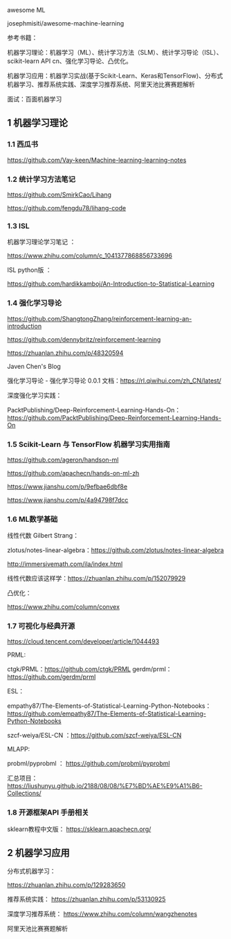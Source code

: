 
awesome ML

josephmisiti/awesome-machine-learning 

参考书籍： 

机器学习理论：机器学习（ML）、统计学习方法（SLM）、统计学习导论（ISL）、scikit-learn API cn、强化学习导论、凸优化。

机器学习应用：机器学习实战(基于Scikit-Learn、Keras和TensorFlow)、分布式机器学习、推荐系统实践、深度学习推荐系统、阿里天池比赛赛题解析

面试：百面机器学习


## 1 机器学习理论

### 1.1  西瓜书 

https://github.com/Vay-keen/Machine-learning-learning-notes


### 1.2  统计学习方法笔记 

https://github.com/SmirkCao/Lihang

https://github.com/fengdu78/lihang-code

### 1.3   ISL 

机器学习理论学习笔记 ： 

https://www.zhihu.com/column/c_1041377868856733696

 ISL   python版 ：
 
 https://github.com/hardikkamboj/An-Introduction-to-Statistical-Learning


### 1.4  强化学习导论 

https://github.com/ShangtongZhang/reinforcement-learning-an-introduction

https://github.com/dennybritz/reinforcement-learning

https://zhuanlan.zhihu.com/p/48320594

Javen Chen's Blog

强化学习导论 - 强化学习导论 0.0.1 文档：https://rl.qiwihui.com/zh_CN/latest/

深度强化学习实践：

PacktPublishing/Deep-Reinforcement-Learning-Hands-On： https://github.com/PacktPublishing/Deep-Reinforcement-Learning-Hands-On

### 1.5   Scikit-Learn 与 TensorFlow 机器学习实用指南 

https://github.com/ageron/handson-ml

https://github.com/apachecn/hands-on-ml-zh

https://www.jianshu.com/p/9efbae6dbf8e

https://www.jianshu.com/p/4a94798f7dcc

### 1.6   ML数学基础 

线性代数    Gilbert Strang：

zlotus/notes-linear-algebra：https://github.com/zlotus/notes-linear-algebra

http://immersivemath.com/ila/index.html

线性代数应该这样学：https://zhuanlan.zhihu.com/p/152079929

凸优化：

https://www.zhihu.com/column/convex

### 1.7  可视化与经典开源 

https://cloud.tencent.com/developer/article/1044493

PRML:

ctgk/PRML：https://github.com/ctgk/PRML
gerdm/prml：https://github.com/gerdm/prml

ESL：

empathy87/The-Elements-of-Statistical-Learning-Python-Notebooks： https://github.com/empathy87/The-Elements-of-Statistical-Learning-Python-Notebooks

szcf-weiya/ESL-CN ：https://github.com/szcf-weiya/ESL-CN

MLAPP:

probml/pyprobml ： https://github.com/probml/pyprobml


汇总项目：
https://liushunyu.github.io/2188/08/08/%E7%BD%AE%E9%A1%B6-Collections/
 

### 1.8  开源框架API 手册相关 

sklearn教程中文版：  https://sklearn.apachecn.org/

## 2  机器学习应用 

分布式机器学习：

https://zhuanlan.zhihu.com/p/129283650

推荐系统实践： https://zhuanlan.zhihu.com/p/53130925

深度学习推荐系统： https://www.zhihu.com/column/wangzhenotes

阿里天池比赛赛题解析
